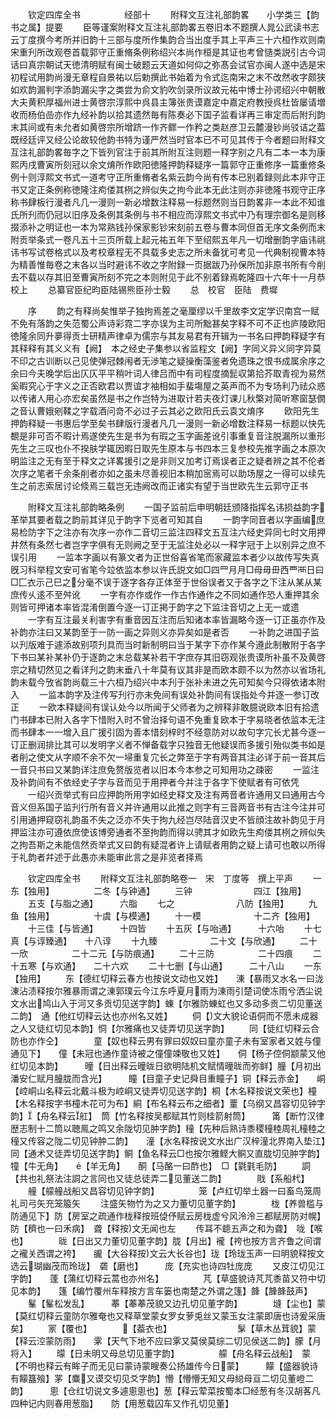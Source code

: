 <!-- { "loadSidebar": true } -->
　　钦定四库全书　　　　　经部十
　　附释文互注礼部韵畧　　小学类三【韵书之属】提要
　　臣等谨案附释文互注礼部韵畧五卷旧本不题撰人晁公武读书志云丁度撰今考所并旧韵十三部与度所作集韵合当出度手其上平声三十六桓作欢则南宋重刋所改观卷首载郭守正重脩条例称绍兴本尚作桓是其证也考曾慥类説引古今词话曰真宗朝试天徳清明赋有闽士破题云天道如何仰之弥髙会试官亦闽人遂中选是宋初程试用韵尚漫无章程自景祐以后勅撰此书始着为令式迄南宋之末不改然收字颇狭如欢韵漏判字添韵漏尖字之类尝为俞文豹吹剑录所议故元祐中博士孙谔绍兴中朝散大夫黄积厚福州进士黄啓宗淳熙中呉县主簿张贵谟嘉定中嘉定府教授呉杜皆屡请増收而杨伯嵒亦作九经补韵以拾其遗然毎有陈奏必下国子监看详再三审定而后附刋韵末其间或有未允者如黄啓宗所增跻一作齐鳏一作矜之类赵彦卫云麓漫钞尚驳诘之葢既经廷评又经公论故较他韵书特为谨严然当时官本已不可见其传于今者题曰附释文互注礼部韵畧毎字之下皆列官注于前其所附互注则题一释字别之凡有二本一本为康熙丙戌曹寅所刻冠以余文焴所作欧阳徳隆押韵释疑序一篇郭守正重修序一篇重修条例十则淳熙文书式一道考守正所重脩者名紫云韵今尚有传本已别着録则此本非守正书又定正条例称徳隆注痀偻其栵之辨似失之拘今此本无此注则亦非徳隆书观守正序称书肆板行漫者凡几一漫则一新必增数注释易一标题然则当日韵畧非一本此不知谁氏所刋而仍冠以旧序及条例其条例与书不相应而淳熙文书式中乃有理宗御名是则移掇添补之明证也一本为常熟钱孙保家影钞宋刻前五卷与曹本同但首无序文条例而末附贡举条式一卷凡五十三页所载上起元祐五年下至绍熙五年凡一切增删韵字庙讳祧讳书写试卷格式以及考校章程无不具载多史志之所未备犹可考见一代典制视曹本特为精善惟毎卷之末各以当时避讳不收之字附録一页据跋乃孙保所加非原书所有今削去不载以存其旧至曹寅所刻不完之本则附见于此不别着録焉乾隆四十六年十一月恭校上
　　总纂官臣纪昀臣陆锡熊臣孙士毅
　　总　校官　臣陆　费墀















　　序
　　韵之有释尚矣惟举子独拘焉差之毫厘缪以千里故李文定学识南宫一赋不免有落韵之失范蜀公声诗彩霓二字亦误为主司所黜甚矣字释不可不正也庐陵欧阳徳隆余同升夣得贡士研精声律卓为儒宗与其友易君有开辑为一书名曰押韵释疑字有其释释有其义义有【阙】　本之经史子集参以省监程文【阙】字同义异义同字异莫不印之古训断以己见使弹冠棘闱者无渉笔之疑操衡藻鉴者免遗珠之恨书成属余序之余曰今夫晚学后出仄仄平平稍叶词人律吕而中有司程度摘髭収第拾芥取青视为易然奚暇究心于字义之正否欧君以贾谊才袖相如手蜚塲屋之英声而不为专场利乃祛众惑以传诸人用心亦宏矣虽然是书之作岂特为进取计若夫夜灯课儿秋檠对简听寒窗瑟僩之音认曹娥剜鞣之字载酒问竒不必过子云其必之欧阳氏云袁文焴序
　　欧阳先生押韵释疑一书惠后学至矣书肆版行漫者凡几一漫则一新必增数注释易一标题以快先覩是非可否不暇计焉遂使先生是书为有瑕之玉字画差讹引事重复音注脱漏所以重形先生之三叹也仆不揆肤学辄因暇日取先生原本与书四本三复参校先推字画之本原次明监注之无有至于释文之详畧援引之是非则又加考订焉误者正之疑者辨之其不伦者次序之笔者千余条削者亦如之虽未尽善视旧本稍加宻焉可以助场屋之一得可以续先生之前志索居讨论倐焉三载岂无违阙改而正诸实有望于当世欧先生云郭守正书





　　附释文互注礼部韵略条例
　　一国子监前后申明朝廷颁降指挥名讳损益韵字革举其要者载之韵前其详见于韵字下览者可知其自
　　一韵字同音者以字画编庶易检防字下之注亦有次序一亦作二音切三监注四释文五互注六经史异同七时文用押井然有条然七者岂字字俱有无则阙之至于无监注处必以一释字冠于上以别异之庶不误引用
　　一监本字画以有篆文者为正世俗喜省笔而家藏监本者少以故传写失真旣习科举程文安可省笔今竝依监本参以许氏説文如□四罒月月□母毋毌西覀襾日曰□匚衣示己巳之分毫不误于逐字各存正体至于世俗误者又于各字之下注从某从某庶传乆逺不至舛讹
　　一字有亦作或作一作古作通作之不同如通作恐人重押其余则皆可押诸本率皆混淆倒置今逐一订正掲于韵字之下监注音切之上无一或遗
　　一字有互注最关利害字有重音因互注而后知诸本率皆漏略今逐一订正虽亦作及补韵亦注曰又某韵至于一防一画之异则义亦异矣如是者否
　　一补韵之进国子监以刋版难于遽添故别项刋具而当时新制明曰当于某字下亦作某今遵此制散附于各字下书曰某补某补仍于逐韵之末总载某补若干字庶存其旧窃观张贵谟所补虽不及黄啓宗之精切然见之看详刋之韵末垂八十年莫有议其非是而欧本颇不以为然亦以省场礼韵未载今攷省韵尚载三十六桓乃绍兴中本刋于张补未进之先可知矣今只得依诸本附入
　　一监本韵字及注传写刋行亦未免间有误处补韵间有误指处今并逐一参订改正
　　一欧本释疑间有误认处今以所闻于父师者为之辨释非敢臆说欧本旧有拾遗门书肆本已附入各字下惜附入时不曾治择句语不免重复欧本于字易晓者依监本无注而书肆本一一增入且广援引固为善本惜刻梓时不经意防对以故句字宂长尤甚今逐一订正删润排比其可以发明字义者不惮备载字只独音无他疑误而多援引殆似类书如是者削之使文从字顺不余不欠一埽重复宂长之弊至于字有两音其注必详于前一音其后一音只书曰又某韵详注庶免赘版览者以旧本今本参之可知用功之疎密
　　一监注及补韵间有不依经史子字与音而见于用押者今并注于各字下使赋者有可依凭
　　一绍兴贡举式有曰应押韵所用字如经史释文及注有两音者许通用又曰通用古今音义但系国子监刋行所有音义并许通用以此推之则字有三音两音书有古注今注并可引用通押窥窃礼韵虽不失之泛亦不失于拘九经岂尽陆音汉史不皆顔注故补韵见于月押监注亦可遵依庶使该博旁通者不至拘韵而得以骋其才如欧先生痀偻其栵之辨似失之拘吾斯之未能信然贡举式又曰韵有疑混者许上请赋者用韵之疑上请可也敢以所得于礼韵者幷述于此愚亦未能审此言之是非览者择焉










　　钦定四库全书
　　附释文互注礼部韵略卷一　宋　丁度等　撰上平声
　　一东【独用】　　　　　二冬【与钟通】
　　三钟　　　　　　　四江【独用】
　　五支【与脂之通】　　　六脂
　　七之　　　　　　　八防【独用】
　　九鱼【独用】　　　　　十虞【与模通】
　　十一模　　　　　　十二齐【独用】
　　十三佳【与皆通】　　　十四皆
　　十五灰【与咍通】　　　十六咍
　　十七真【与谆臻通】　　十八谆
　　十九臻　　　　　　二十文【与欣通】
　　二十一欣　　　　　二十二元【与防痕通】
　　二十三防　　　　　二十四痕
　　二十五寒【与欢通】　　二十六欢
　　二十七删【与山通】　　　二十八山
　　一东【独用】
　　东【德红切释云春方也按说文动也又姓】　　涷【暴雨又水名一曰泷涷沾渍释按尔雅暴雨谓之涷郭璞云今江东呼夏月雨为涷雨引楚词使冻雨兮洒尘说文水出鸠山入于河又多贡切见送字韵】蝀【尔雅防蝀虹也又多动多贡二切见董送二韵】　通【他红切释云达也亦州名又姓】
　　侗【文大貌论语侗而不愿未成器之人又徒红切见本韵】恫【尔雅痛也又徒弄切见送字韵】
　　同【徒红切释云合防也亦作仝】　　　　童【奴也释云男有罪曰奴奴曰童亦童子未有室家者又姓与僮通见下】　　僮【未冠也通作童诗被之僮僮竦敬也又姓】　　侗【杨子倥侗颛蒙又他红切见本韵】　　　曈【日出释云曈昽日欲明陆机文赋情曈昽而弥鲜】朣【月初出潘安仁赋月朣胧而含光】　　　瞳【目童子史记舜目重瞳子】铜【释云赤金】　　峒【崆峒山名释云北戴斗极为崆峒又徒弄切见送字韵】桐【木名释按说文荣也】橦【木名释按字书橦木花可为布】絧【布名释云布之细者】罿【乌纲又昌容切见钟字韵】【舟名释云舡】　筒【竹名释按吴都赋其竹则桂箭射筒】　　　筩【断竹汉律歴志制十二筒以聴鳯之鸣又余陇切见肿字韵】穜【先种后熟诗黍稷穜稑周礼穜稑之穜又传容之陇二切见钟肿二韵】　　潼【水名释按说文水出广汉梓潼北界南入垫江】　　同【通术又徒弄切见送字韵】鲖【鱼名释云□也按尔雅鲣大鲖又直胧切见肿字韵】犝【牛无角】　　【羊无角】　　酮【马酪一曰酢也】　□【氋氃毛防】
　　詷【共也礼祭法注詷之言同也又徒总徒弄二见董送二韵】　　　　戙【系船杙】
　　艟【艨艟战船又昌容切见钟字韵】　　　　　笼【卢红切举土器一曰畜鸟笼周礼司弓矢充笼箙矢
　　注盛矢物竹为之又力董切见董字韵】　　　　栊【养兽槛与防通见下】防【房室之疏通作栊释按班偼伃赋云房栊虚兮风泠泠三都赋房防对幌】　　防【穧也一曰禾病】　聋【释按文无闻也左
　　传耳不聼五声之和为聋】　咙【喉也】　　　　昽【日出又力董切见董字韵】胧【月出】襱【袴也按方言齐鲁之间谓之襱关西谓之袴】　　豅【大谷释按文云大长谷也】珑【玲珑玉声一曰明貌释按文选云瑚幽茂而玲珑】　砻【磨也】　　　庞【充实也诗四牡庞庞
　　又皮江切见江字韵】　　蓬【蒲红切释云蒿也亦州名】　　　　　芃【草盛貌诗芃芃黍苗又符中切见本韵】　　篷【编竹覆州车释按方言车篓也南楚之外谓之篷】韸【韸韸鼓声】
　　髼【髼松发乱】　　　菶【菶菶茂貌又边孔切见董字韵】　　　　塳【尘也】蒙【莫红切释云童防尔雅奄也又释草堂蒙女罗女萝兎丝又蒙玉女注蒙即唐也诗爰采唐矣】
　　冡【覆也】　　　　【葢衣也】　　　　　　　　髳【草木丛茸貌】蒙【释云涳蒙防雨】　　雺【天气下地不应曰雺又莫侯莫综二切见侯送二韵】朦【月将入】
　　曚【日未明又母总切见董字韵】　　　　　艨【舟名释云战船】　蒙【不明也释云有眸子而无见曰蒙诗蒙瞍奏公扬雄传今日蒙】　　　饛【盛器貌诗有饛簋飱】罞【麋又谟交切见爻字韵】懵【懵懵无知又母縂母亘二切见董嶝二韵】　　　悤【仓红切说文多遽悤悤也】葱【释云荤菜按蜀本□经葱有冬汉胡茖凡四种记内则春用葱脂】　　防【用葱载囚车又作孔切见董】
